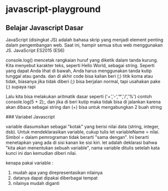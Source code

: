 # javascript-playground
## Belajar Javascript Dasar
<p>JavaScript (disingkat JS) adalah bahasa skrip yang menjadi element penting dalam pengembangan web. Saat ini, hampir semua situs web menggunakan JS. JavaScript ES2015 (ES6)</p>
<p>console.log() mencetak rangkaian huruf yang diketik dalam tanda kurung.
Kita menyebut karakter teks, seperti Hello World, sebagai string. Seperti yang dapat Anda lihat di bawah, Anda harus menggunakan tanda kutip tunggal atau ganda. dan di akhir code bisa kalian beri (;) titik koma atau tidak, biasanya jika tidak diberi (;) bisa berjalan normal, tapi usahakan pake (;) supaya rapi
</p>
<p>Lalu kita bisa melakukan aritmatik dasar seperti ('+','-','*','/','%') contoh console.log(5 + 2);, dan jika di beri kutip maka tidak bisa di jalankan karena akan dibaca sebagai string
dan (+) bisa untuk mengabungkan 2 buah string
</p>
### Variabel Javascript
<p>variable diasumsikan sebagai "kotak" yang berisi nilai data (string, integer, dsb).
Untuk mendeklarasikan variable, cukup tulis let variableName = nilai. Simbol = dalam pemrograman tidak berarti "sama dengan". Ini berarti menetapkan yang ada di sisi kanan ke sisi kiri. let adalah deklarasi bahwa "kita akan menentukan sebuah variable", nama variable ditulis setelah kata kunci ini dan kemudian diberi nilai.
</p>

kenapa pakai variable :
1. mudah apa yang direpresentasikan nilainya
2. datanya dapat dipakai diberbagai tempat
3. nilainya mudah diganti